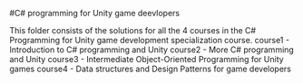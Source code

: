 #C# programming for Unity game deevlopers

This folder consists of the solutions for all the 4 courses in the C# Programming for Unity game development specialization course.
course1 - Introduction to C# programming and Unity
course2 - More C# programming and Unity
course3 - Intermediate Object-Oriented Programming for Unity games
course4 - Data structures and Design Patterns for game developers


